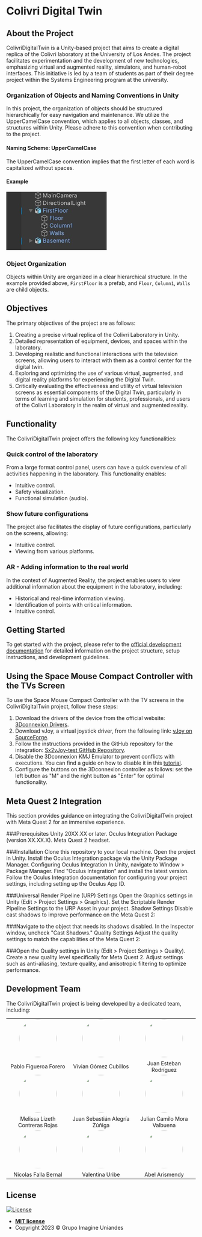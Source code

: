# Colivri Digital Twin

## About the Project

ColivriDigitalTwin is a Unity-based project that aims to create a digital replica of the Colivri laboratory at the University of Los Andes. The project facilitates experimentation and the development of new technologies, emphasizing virtual and augmented reality, simulators, and human-robot interfaces. This initiative is led by a team of students as part of their degree project within the Systems Engineering program at the university.

### Organization of Objects and Naming Conventions in Unity

In this project, the organization of objects should be structured hierarchically for easy navigation and maintenance. We utilize the UpperCamelCase convention, which applies to all objects, classes, and structures within Unity. Please adhere to this convention when contributing to the project.

#### Naming Scheme: UpperCamelCase

The UpperCamelCase convention implies that the first letter of each word is capitalized without spaces.

#### Example

![UpperCamelCaseExample](Images/UpperCamelCaseExample.jpg)

### Object Organization

Objects within Unity are organized in a clear hierarchical structure. In the example provided above, `FirstFloor` is a prefab, and `Floor`, `Column1`, `Walls` are child objects.

## Objectives

The primary objectives of the project are as follows:

1. Creating a precise virtual replica of the Colivri Laboratory in Unity.
2. Detailed representation of equipment, devices, and spaces within the laboratory.
3. Developing realistic and functional interactions with the television screens, allowing users to interact with them as a control center for the digital twin.
4. Exploring and optimizing the use of various virtual, augmented, and digital reality platforms for experiencing the Digital Twin.
5. Critically evaluating the effectiveness and utility of virtual television screens as essential components of the Digital Twin, particularly in terms of learning and simulation for students, professionals, and users of the Colivri Laboratory in the realm of virtual and augmented reality.

## Functionality

The ColivriDigitalTwin project offers the following key functionalities:

### Quick control of the laboratory

From a large format control panel, users can have a quick overview of all activities happening in the laboratory. This functionality enables:

- Intuitive control.
- Safety visualization.
- Functional simulation (audio).

### Show future configurations

The project also facilitates the display of future configurations, particularly on the screens, allowing:

- Intuitive control.
- Viewing from various platforms.

### AR - Adding information to the real world

In the context of Augmented Reality, the project enables users to view additional information about the equipment in the laboratory, including:

- Historical and real-time information viewing.
- Identification of points with critical information.
- Intuitive control.

## Getting Started

To get started with the project, please refer to the [official development documentation](https://imagine-uniandes.github.io/ColivriDigitalTwin/development/) for detailed information on the project structure, setup instructions, and development guidelines.

## Using the Space Mouse Compact Controller with the TVs Screen

To use the Space Mouse Compact Controller with the TV screens in the ColivriDigitalTwin project, follow these steps:

1. Download the drivers of the device from the official website: [3Dconnexion Drivers](https://3dconnexion.com/us/drivers/).
2. Download vJoy, a virtual joystick driver, from the following link: [vJoy on SourceForge](https://sourceforge.net/projects/vjoystick/).
3. Follow the instructions provided in the GitHub repository for the integration: [Sx2vJoy-test GitHub Repository](https://github.com/Lasse-B/Sx2vJoy-test).
4. Disable the 3Dconnexion KMJ Emulator to prevent conflicts with executions. You can find a guide on how to disable it in this [tutorial](https://wrw.is/how-to-disable-the-3dconnexion-kmj-emulator-game-controller-to-fix-conflicts/).
5. Configure the buttons on the 3Dconnexion controller as follows: set the left button as "M" and the right button as "Enter" for optimal functionality.

## Meta Quest 2 Integration

This section provides guidance on integrating the ColivriDigitalTwin project with Meta Quest 2 for an immersive experience.

###Prerequisites
Unity 20XX.XX or later.
Oculus Integration Package (version XX.XX.X).
Meta Quest 2 headset.

###Installation
Clone this repository to your local machine.
Open the project in Unity.
Install the Oculus Integration package via the Unity Package Manager.
Configuring Oculus Integration
In Unity, navigate to Window > Package Manager.
Find "Oculus Integration" and install the latest version.
Follow the Oculus Integration documentation for configuring your project settings, including setting up the Oculus App ID.

###Universal Render Pipeline (URP) Settings
Open the Graphics settings in Unity (Edit > Project Settings > Graphics).
Set the Scriptable Render Pipeline Settings to the URP Asset in your project.
Shadow Settings
Disable cast shadows to improve performance on the Meta Quest 2:

###Navigate to the object that needs its shadows disabled.
In the Inspector window, uncheck "Cast Shadows."
Quality Settings
Adjust the quality settings to match the capabilities of the Meta Quest 2:

###Open the Quality settings in Unity (Edit > Project Settings > Quality).
Create a new quality level specifically for Meta Quest 2.
Adjust settings such as anti-aliasing, texture quality, and anisotropic filtering to optimize performance.

## Development Team

The ColivriDigitalTwin project is being developed by a dedicated team, including:

<table>
  <tr>
    <td align="center" width="33%">
      <a href="https://github.com/pablo-figueroa-uniandes">
        <img src="https://github.com/pablo-figueroa-uniandes.png" width="100" height="100" style="border-radius:50%">
      </a>
    </td>
    <td align="center" width="33%">
      <a href="https://github.com/VivianGomez">
        <img src="https://github.com/VivianGomez.png" width="100" height="100" style="border-radius:50%">
      </a>
    </td>
    <td align="center" width="33%">
      <a href="https://github.com/Juanes1516">
        <img src="https://github.com/Juanes1516.png" width="100" height="100" style="border-radius:50%">
      </a>
    </td>
  </tr>
  <tr>
    <td align="center">
      Pablo Figueroa Forero
    </td>
    <td align="center">
      Vivian Gómez Cubillos
    </td>
    <td align="center">
      Juan Esteban Rodríguez
    </td>
  </tr>
  <tr>
    <td align="center" width="33%">
      <a href="https://github.com/Mecon0710">
        <img src="https://github.com/Mecon0710.png" width="100" height="100" style="border-radius:50%">
      </a>
    </td>
    <td align="center" width="33%">
      <a href="https://github.com/zejiran">
        <img src="https://github.com/zejiran.png" width="100" height="100" style="border-radius:50%">
      </a>
    </td>
    <td align="center" width="33%">
      <a href="https://github.com/julian27m">
        <img src="https://github.com/julian27m.png" width="100" height="100" style="border-radius:50%">
      </a>
    </td>
  </tr>
  <tr>
    <td align="center">
      Melissa Lizeth Contreras Rojas
    </td>
    <td align="center">
      Juan Sebastián Alegría Zúñiga
    </td>
    <td align="center">
      Julian Camilo Mora Valbuena
    </td>
  </tr>
  <tr>
    <td align="center" width="33%">
      <a href="https://github.com/nFei">
        <img src="https://github.com/nFei.png" width="100" height="100" style="border-radius:50%">
      </a>
    </td>
    <td align="center" width="33%">
      <a href="https://github.com/Valentina1125">
        <img src="https://github.com/Valentina1125.png" width="100" height="100" style="border-radius:50%">
      </a>
    </td>
    <td align="center" width="33%">
      <a href="https://github.com/abelarismendy">
        <img src="https://github.com/abelarismendy.png" width="100" height="100" style="border-radius:50%">
      </a>
    </td>
  </tr>
  <tr>
    <td align="center">
      Nicolas Falla Bernal
    </td>
    <td align="center">
      Valentina Uribe
    </td>
    <td align="center">
      Abel Arismendy
    </td>
  </tr>
</table>

## License

[![License](http://img.shields.io/:license-mit-blue.svg?style=flat-square)](http://badges.mit-license.org)

- **[MIT license](LICENSE)**
- Copyright 2023 © Grupo Imagine Uniandes
